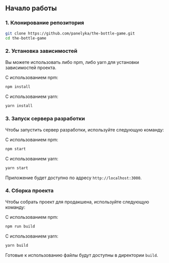 ## Начало работы

### 1. Клонирование репозитория
```bash
git clone https://github.com/panelyka/the-bottle-game.git
cd the-bottle-game
```

### 2. Установка зависимостей
Вы можете использовать либо npm, либо yarn для установки зависимостей проекта.

С использованием npm:
```bash
npm install
```

С использованием yarn:
```bash
yarn install
```

### 3. Запуск сервера разработки
Чтобы запустить сервер разработки, используйте следующую команду:

С использованием npm:
```bash
npm start
```

С использованием yarn:
```bash
yarn start
```

Приложение будет доступно по адресу `http://localhost:3000`.

### 4. Сборка проекта
Чтобы собрать проект для продакшена, используйте следующую команду:

С использованием npm:
```bash
npm run build
```

С использованием yarn:
```bash
yarn build
```

Готовые к использованию файлы будут доступны в директории `build`.